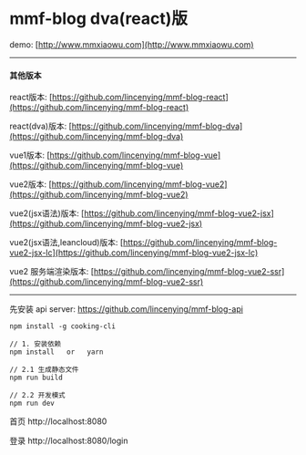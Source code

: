 # mmf-blog dva(react)版

demo: [http://www.mmxiaowu.com](http://www.mmxiaowu.com)

---

#### 其他版本

react版本: [https://github.com/lincenying/mmf-blog-react](https://github.com/lincenying/mmf-blog-react)

react(dva)版本: [https://github.com/lincenying/mmf-blog-dva](https://github.com/lincenying/mmf-blog-dva)

vue1版本: [https://github.com/lincenying/mmf-blog-vue](https://github.com/lincenying/mmf-blog-vue)

vue2版本: [https://github.com/lincenying/mmf-blog-vue2](https://github.com/lincenying/mmf-blog-vue2)

vue2(jsx语法)版本: [https://github.com/lincenying/mmf-blog-vue2-jsx](https://github.com/lincenying/mmf-blog-vue2-jsx)

vue2(jsx语法,leancloud)版本: [https://github.com/lincenying/mmf-blog-vue2-jsx-lc](https://github.com/lincenying/mmf-blog-vue2-jsx-lc)

vue2 服务端渲染版本: [https://github.com/lincenying/mmf-blog-vue2-ssr](https://github.com/lincenying/mmf-blog-vue2-ssr)

---

先安装 api server: https://github.com/lincenying/mmf-blog-api

```
npm install -g cooking-cli

// 1. 安装依赖
npm install   or   yarn

// 2.1 生成静态文件
npm run build

// 2.2 开发模式
npm run dev

```

首页
http://localhost:8080

登录
http://localhost:8080/login
